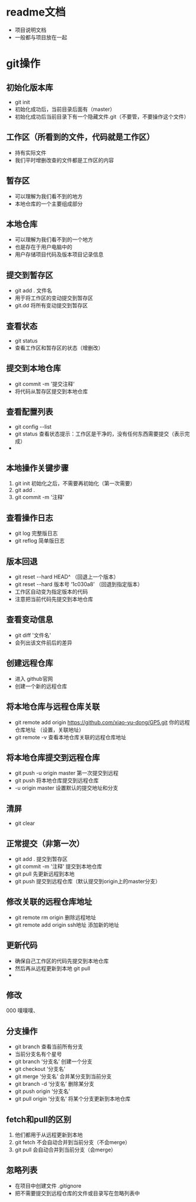# readme文档
- 项目说明文档
- 一般都与项目放在一起

# git操作

## 初始化版本库
- git init
- 初始化成功后，当前目录后面有（master）
- 初始化成功后当前目录下有一个隐藏文件.git（不要管，不要操作这个文件）

## 工作区（所看到的文件，代码就是工作区）
- 持有实际文件
- 我们平时增删改查的文件都是工作区的内容

## 暂存区
- 可以理解为我们看不到的地方
- 本地仓库的一个主要组成部分

## 本地仓库
- 可以理解为我们看不到的一个地方
- 也是存在于用户电脑中的
- 用户存储项目代码及版本项目记录信息

## 提交到暂存区
- git add . 文件名
- 用于将工作区的变动提交到暂存区
- git.dd 将所有变动提交到暂存区

## 查看状态
- git status
- 查看工作区和暂存区的状态（增删改）

## 提交到本地仓库
- git commit -m '提交注释'
- 将代码从暂存区提交到本地仓库

## 查看配置列表
- git config --list
- git status 查看状态提示：工作区是干净的，没有任何东西需要提交（表示完成）
- 

## 本地操作关键步骤
1. git init  初始化之后，不需要再初始化（第一次需要）
2. git add .
3. git commit -m '注释' 


## 查看操作日志
- git log    完整版日志
- git reflog 简单版日志

## 版本回退
- git reset --hard HEAD^  （回退上一个版本）
- git reset --hard 版本号  ‘1c030a8’  （回退到指定版本）
- 工作区自动变为指定版本的代码
- 注意把当前代码先提交到本地仓库

## 查看变动信息
- git diff '文件名'
- 会列出该文件前后的差异

## 创建远程仓库
- 进入 github官网
- 创建一个新的远程仓库

## 将本地仓库与远程仓库关联
- git remote add origin https://github.com/xiao-yu-dong/GP5.git 你的远程仓库地址  （设置，关联地址）
- git remote -v  查看本地仓库关联的远程仓库地址

## 将本地仓库提交到远程仓库
- git push -u origin master 第一次提交到远程
- git push 将本地仓库提交到远程仓库
- -u origin master 设置默认的提交地址和分支

## 清屏
- git clear

## 正常提交（非第一次）
- git add . 提交到暂存区
- git commit -m '注释' 提交到本地仓库
- git pull 先更新远程到本地
- git push 提交到远程仓库（默认提交到origin上的master分支）

## 修改关联的远程仓库地址
- git remote rm origin    删除远程地址
- git remote add origin ssh地址      添加新的地址

## 更新代码
- 确保自己工作区的代码先提交到本地仓库
- 然后再从远程更新到本地  git pull 
- 


## 修改
000  噗噗噗、

## 分支操作
- git branch 查看当前所有分支
- 当前分支名有个星号
- git branch ‘分支名’ 创建一个分支
- git checkout ‘分支名’
- git merge ‘分支名’ 合并某分支到当前分支
- git branch -d ‘分支名’  删除某分支
- git push origin ‘分支名’ 
- git pull origin ‘分支名’ 将某个分支更新到本地仓库
 
 ## fetch和pull的区别
 1. 他们都用于从远程更新到本地
 2. git fetch 不会自动合并到当前分支（不会merge）
 3. git pull 会自动合并到当前分支（会merge）

## 忽略列表
- 在项目中创建文件 .gitignore
- 把不需要提交到远程仓库的文件或目录写在忽略列表中